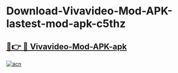 # Download-Vivavideo-Mod-APK-lastest-mod-apk-c5thz

<h2><a href="https://apkcomod.com?title=Vivavideo-Mod-APK">🔗👉 🔴 Vivavideo-Mod-APK-apk </a></h2>

[![acn](https://github.com/user-attachments/assets/0f9c940e-d8b0-45ae-aac7-cd30a18b3e1c)](https://apkcomod.com?title=Vivavideo-Mod-APK)
